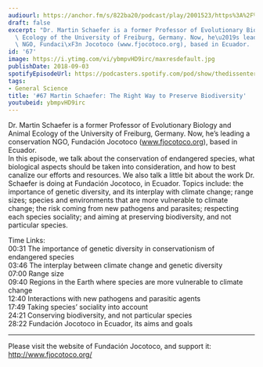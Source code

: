 ```yaml
---
audiourl: https://anchor.fm/s/822ba20/podcast/play/2001523/https%3A%2F%2Fd3ctxlq1ktw2nl.cloudfront.net%2Fproduction%2F2018-11-29%2F7681450-44100-2-13371c5a0c739.mp3
draft: false
excerpt: "Dr. Martin Schaefer is a former Professor of Evolutionary Biology and Animal\
  \ Ecology of the University of Freiburg, Germany. Now, he\u2019s leading a conservation\
  \ NGO, Fundaci\xF3n Jocotoco (www.fjocotoco.org), based in Ecuador.   "
id: '67'
image: https://i.ytimg.com/vi/ybmpvHD9irc/maxresdefault.jpg
publishDate: 2018-09-03
spotifyEpisodeUrl: https://podcasters.spotify.com/pod/show/thedissenter/episodes/67-Martin-Schaefer-The-Right-Way-to-Preserve-Biodiversity-e2rj5j
tags:
- General Science
title: '#67 Martin Schaefer: The Right Way to Preserve Biodiversity'
youtubeid: ybmpvHD9irc
---
```

<div class="timelinks">

Dr. Martin Schaefer is a former Professor of Evolutionary Biology and Animal Ecology of the University of Freiburg, Germany. Now, he’s leading a conservation NGO, Fundación Jocotoco (www.fjocotoco.org), based in Ecuador.   
In this episode, we talk about the conservation of endangered species, what biological aspects should be taken into consideration, and how to best canalize our efforts and resources. We also talk a little bit about the work Dr. Schaefer is doing at Fundación Jocotoco, in Ecuador. Topics include: the importance of genetic diversity, and its interplay with climate change; range sizes; species and environments that are more vulnerable to climate change; the risk coming from new pathogens and parasites; respecting each species sociality; and aiming at preserving biodiversity, and not particular species.

Time Links:  
<time>00:31</time> The importance of genetic diversity in conservationism of endangered species  
<time>03:46</time> The interplay between climate change and genetic diversity      
<time>07:00</time> Range size    
<time>09:40</time> Regions in the Earth where species are more vulnerable to climate change    
<time>12:40</time> Interactions with new pathogens and parasitic agents    
<time>17:49</time> Taking species’ sociality into account    
<time>24:21</time> Conserving biodiversity, and not particular species    
<time>28:22</time> Fundación Jocotoco in Ecuador, its aims and goals  

---

Please visit the website of Fundación Jocotoco, and support it: http://www.fjocotoco.org/
</div>

